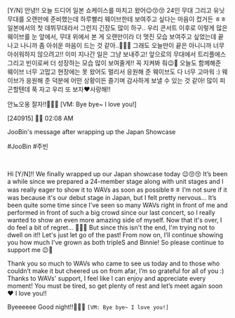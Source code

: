 [Y/N] 안녕!! 오늘 드디어 일본 쇼케이스를 마치고 왔어😉😚😚 24인 무대 그리고 유닛무대를 오랜만에 준비했는데 하루빨리 웨이브한테 보여주고 싶다는 마음이 컸거든 ㅎㅎ 일본에서의 첫 데뷔무대라서 그런지 긴장도 많이 하구.. 우리 콘서트 이후로 이렇게 많은 웨이브를 눈 앞에서, 무대 위에서 본 게 오랜만이라 더 멋진 모습 보여주고 싶었는데 끝나고 나니까 좀 아쉬운 마음이 드는 것 같아..🥺🥲😭 그래도 오늘만이 끝은 아니니까 너무 아쉬워하지 않으려고!! 이미 지나간 일은 그냥 보내주고! 앞으로의 무대에서 트리플에스 그리고 빈이로써 더 성장하는 모습 많이 보여줄게!! 꼭 지켜봐 줘😉👀
오늘도 함께해준 웨이브 너무 고맙고 현장에는 못 왔어도 멀리서 응원해 준 웨이브도 다 너무 고마워 :) 웨이브가 응원해 준 덕분에 어떤 상황이든 즐기며 감사하게 보낼 수 있는 것 같아! 많이 피곤할텐데 푹 자고 우리 또 보자❤️사랑해!!

안뇨오옹
잘자!!🤍🤍🤍
[VM: Bye bye~ I love you!]



[240915] 🐣💭 02:08 AM

JooBin's message after wrapping up the Japan Showcase

#JooBin #주빈

<br> 

Hi [Y/N]!! We finally wrapped up our Japan showcase today 😉😚😚 It’s been a while since we prepared a 24-member stage along with unit stages and I was really eager to show it to WAVs as soon as possibleㅎㅎ I’m not sure if it was because it's our debut stage in Japan, but I felt pretty nervous… It’s been quite some time since I’ve seen so many WAVs right in front of me and performed in front of such a big crowd since our last concert, so I really wanted to show an even more amazing side of myself. Now that it's over, I do feel a bit of regret… 🥺🥲😭 But since this isn't the end, I'm trying not to dwell on it!! Let's just let go of the past! From now on, I’ll continue showing you how much I've grown as both tripleS and Binnie! So please continue to support me 😉👀

Thank you so much to WAVs who came to see us today and to those who couldn’t make it but cheered us on from afar, I’m so grateful for all of you :) Thanks to WAVs' support, I feel like I can enjoy and appreciate every moment! You must be tired, so get plenty of rest and let’s meet again soon ❤️ I love you!!


Byeeeeee
Good night!!🤍🤍🤍
`[VM: Bye bye~ I love you!]`